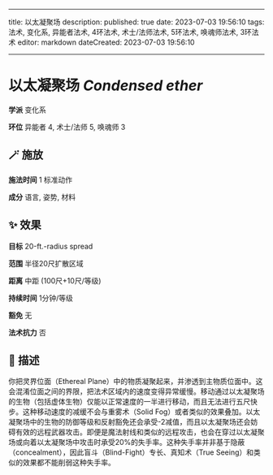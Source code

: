 
---
title: 以太凝聚场
description: 
published: true
date: 2023-07-03 19:56:10
tags: 法术, 变化系, 异能者法术, 4环法术, 术士/法师法术, 5环法术, 唤魂师法术, 3环法术
editor: markdown
dateCreated: 2023-07-03 19:56:10

---

# **以太凝聚场** *Condensed ether*

**学派** 变化系 

**环位** 异能者 4, 术士/法师 5, 唤魂师 3

## 🪄 施放

**施法时间** 1 标准动作

**成分** 语言, 姿势, 材料

## ✨ 效果 

**目标** 20-ft.-radius spread 

**范围** 半径20尺扩散区域

**距离** 中距 (100尺+10尺/等级)  

**持续时间** 1分钟/等级 

**豁免** 无

**法术抗力** 否

## 📖 描述

你把灵界位面（Ethereal Plane）中的物质凝聚起来，并渗透到主物质位面中。这会混淆位面之间的界限，把法术区域内的速度变得异常缓慢。移动通过以太凝聚场的生物（包括虚体生物）仅能以正常速度的一半进行移动，而且无法进行五尺快步。这种移动速度的减缓不会与重雾术（Solid Fog）或者类似的效果叠加。以太凝聚场中的生物的防御等级和反射豁免还会承受-2减值，而且以太凝聚场还会妨碍有效的远程武器攻击。即便是魔法射线和类似的远程攻击，也会在穿过以太凝聚场或向着以太凝聚场中攻击时承受20%的失手率。这种失手率并非基于隐蔽（concealment），因此盲斗（Blind-Fight）专长、真知术（True Seeing）和类似的效果都不能削弱这种失手率。
    